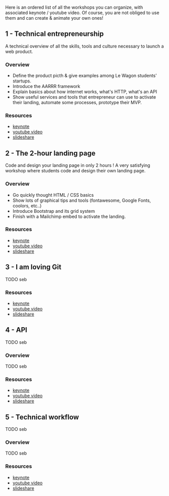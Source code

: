 Here is an ordered list of all the workshops you can organize, with associated keynote / youtube video. Of course, you are not obliged to use them and can create & animate your own ones! 


## 1 - Technical entrepreneurship

A technical overview of all the skills, tools and culture necessary to launch a web product.

### Overview

- Define the product picth & give examples among Le Wagon students' startups.
- Introduce the AARRR framework
- Explain basics about how internet works, what's HTTP, what's an API
- Show useful services and tools that entrepreneur can use to activate their landing, automate some processes, prototype their MVP.

### Resources

- [keynote]()
- [youtube video]()
- [slideshare]()

## 2 - The 2-hour landing page

Code and design your landing page in only 2 hours ! A very satisfying workshop where students code and design their own landing page.

### Overview

- Go quickly thought HTML / CSS basics
- Show lots of graphical tips and tools (fontawesome, Google Fonts, coolors, etc..)
- Introduce Bootstrap and its grid system
- Finish with a Mailchimp embed to activate the landing.

### Resources

- [keynote]()
- [youtube video]()
- [slideshare]()

## 3 - I am loving Git

TODO seb

### Resources

- [keynote]()
- [youtube video]()
- [slideshare]()

## 4 - API

TODO seb

### Overview

TODO seb

### Resources

- [keynote]()
- [youtube video]()
- [slideshare]()

## 5 - Technical workflow

TODO seb

### Overview

TODO seb

### Resources

- [keynote]()
- [youtube video]()
- [slideshare]()

